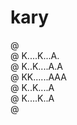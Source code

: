 # kary

@ <br/>
@ K....K...A.<br/>
@ K..K....A.A<br/>
@ KK......AAA<br/>
@ K..K....A<br/>
@ K....K..A<br/>
@ <br/>

<!--
@ ........
@ K..K..A.   @@   @ @
@ K.K..A.A  @ @  @ @
@ KK...AAA  @@   @ @
@ K.K..A.A  @ @   @
@ K..K.A @  @ @   @
@ .....
-->
